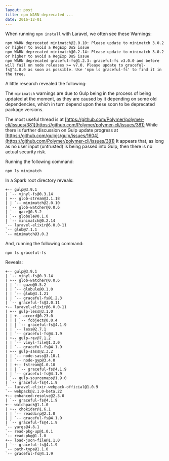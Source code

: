 ```yaml
---
layout: post
title: npm WARN deprecated ...
date: 2016-12-01
---
```

When running ```npm install``` with Laravel, we often see these Warnings:

```
npm WARN deprecated minimatch@2.0.10: Please update to minimatch 3.0.2 or higher to avoid a RegExp DoS issue
npm WARN deprecated minimatch@0.2.14: Please update to minimatch 3.0.2 or higher to avoid a RegExp DoS issue
npm WARN deprecated graceful-fs@1.2.3: graceful-fs v3.0.0 and before will fail on node releases >= v7.0. Please update to graceful-fs@^4.0.0 as soon as possible. Use 'npm ls graceful-fs' to find it in the tree.
```

A little research revealed the following:

The ```minimatch``` warnings are due to Gulp being in the process of being updated at the moment, as they are caused by it depending on some old dependencies, which in turn depend upon these soon to be deprecated package versions.

The most useful thread is at [https://github.com/Polymer/polymer-cli/issues/381](https://github.com/Polymer/polymer-cli/issues/381)
While there is further discussion on Gulp update progress at [https://github.com/gulpjs/gulp/issues/1604](https://github.com/Polymer/polymer-cli/issues/381)
It appears that, as long as no user input (untrusted) is being passed into Gulp, then there is no actual security risk.

Running the following command:

```
npm ls minimatch
```

In a Spark root directory reveals:

```
+-- gulp@3.9.1
| `-- vinyl-fs@0.3.14
| +-- glob-stream@3.1.18
| | `-- minimatch@2.0.10
| `-- glob-watcher@0.0.6
| `-- gaze@0.5.2
| `-- globule@0.1.0
| `-- minimatch@0.2.14
`-- laravel-elixir@6.0.0-11
`-- glob@7.1.1
`-- minimatch@3.0.3
```

And, running the following command:

```
npm ls graceful-fs
```

Reveals:

```
+-- gulp@3.9.1
| `-- vinyl-fs@0.3.14
| +-- glob-watcher@0.0.6
| | `-- gaze@0.5.2
| | `-- globule@0.1.0
| | `-- glob@3.1.21
| | `-- graceful-fs@1.2.3
| `-- graceful-fs@3.0.11
+-- laravel-elixir@6.0.0-11
| +-- gulp-less@3.1.0
| | +-- accord@0.23.0
| | | `-- fobject@0.0.4
| | | `-- graceful-fs@4.1.9
| | `-- less@2.7.1
| | `-- graceful-fs@4.1.9
| +-- gulp-rev@7.1.2
| | `-- vinyl-file@1.3.0
| | `-- graceful-fs@4.1.9
| +-- gulp-sass@2.3.2
| | `-- node-sass@3.10.1
| | `-- node-gyp@3.4.0
| | +-- fstream@1.0.10
| | | `-- graceful-fs@4.1.9
| | `-- graceful-fs@4.1.9
| `-- gulp-sourcemaps@1.9.0
| `-- graceful-fs@4.1.9
`-- laravel-elixir-webpack-official@1.0.9
`-- webpack@2.1.0-beta.22
+-- enhanced-resolve@2.3.0
| `-- graceful-fs@4.1.9
+-- watchpack@1.1.0
| +-- chokidar@1.6.1
| | `-- readdirp@2.1.0
| | `-- graceful-fs@4.1.9
| `-- graceful-fs@4.1.9
`-- yargs@4.8.1
`-- read-pkg-up@1.0.1
`-- read-pkg@1.1.0
+-- load-json-file@1.1.0
| `-- graceful-fs@4.1.9
`-- path-type@1.1.0
`-- graceful-fs@4.1.9
```

